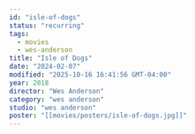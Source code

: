 ```yaml
---
id: "isle-of-dogs"
status: "recurring"
tags:
  - movies
  - wes-anderson
title: "Isle of Dogs"
date: "2024-02-07"
modified: "2025-10-16 16:41:56 GMT-04:00"
year: 2018
director: "Wes Anderson"
category: "wes anderson"
studio: "wes anderson"
poster: "[[movies/posters/isle-of-dogs.jpg]]"
---
```

